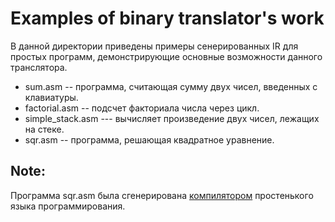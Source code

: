 # Examples of binary translator's work
В данной директории приведены примеры сенерированных IR для простых программ, демонстрирующие основные возможности данного транслятора.
* sum.asm -- программа, считающая сумму двух чисел, введенных с клавиатуры.
* factorial.asm -- подсчет факториала числа через цикл.
* simple_stack.asm --- вычисляет произведение двух чисел, лежащих на стеке.
* sqr.asm -- программа, решающая квадратное уравнение.

## Note:
Программа sqr.asm была сгенерирована [компилятором](https://github.com/Nechda/Techno_track/tree/master/Programming%20language) простенького языка программирования.
